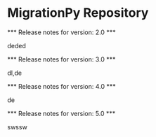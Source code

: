 # MigrationPy Repository

*** Release notes for version: 2.0 ***

deded

*** Release notes for version: 3.0 ***

dl,de

*** Release notes for version: 4.0 ***

de

*** Release notes for version: 5.0 ***

swssw